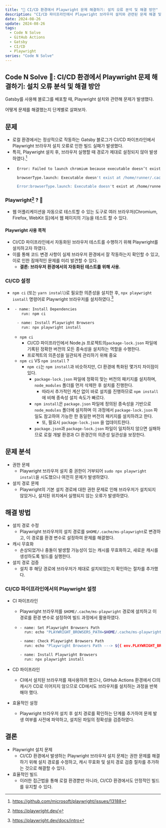 ```yaml
---
title: "🚀 CI/CD 환경에서 Playwright 문제 해결하기: 설치 오류 분석 및 해결 방안"
description: "CI/CD 파이프라인에서 Playwright 브라우저 설치와 관련된 문제 해결 및 캐시 사용 최적화 방법"
date: 2024-08-26
update: 2024-08-26
tags:
  - Code N Solve
  - GitHub Actions
  - Gatsby
  - CI/CD
  - Playwright
series: "Code N Solve"
---
```


## Code N Solve 📘: CI/CD 환경에서 Playwright 문제 해결하기: 설치 오류 분석 및 해결 방안

Gatsby를 사용해 블로그를 배포할 때, Playwright 설치와 관련해 문제가 발생했다.

어떻게 문제를 해결했는지 단계별로 살펴보자.

## 문제

- 로컬 환경에서는 정상적으로 작동하는 Gatsby 블로그가 CI/CD 파이프라인에서 Playwright 브라우저 설치 오류로 인한 빌드 실패가 발생했다.
- 특히, Playwright 설치 후, 브라우저 실행할 때 경로가 제대로 설정되지 않아 발생하였다.[^1]
- ```bash
    Error: Failed to launch chromium because executable doesn’t exist

    browserType.launch: Executable doesn't exist at /home/runner/.cache/ms-playwright/chromium-1124/chrome-linux/chrome

    Error:browserType.launch: Executable doesn't exist at /home/runner/.cache/ms-  playwright/chromium-1124/chrome-linux/chrome
  ```

### Playwright[^2] ? 🤔

- 웹 어플리케이션을 자동으로 테스트할 수 있는 도구로 여러 브라우저(Chromium, Firefox, WebKit 등)에서 웹 페이지의 기능을 테스트 할 수 있다.

#### Playwright 사용 목적

- CI/CD 파이프라인에서 자동화된 브라우저 테스트를 수행하기 위해 Playwright를 설치하고자 하였다.
- 이를 통해 코드 변경 사항이 실제 브라우저 환경에서 잘 작동하는지 확인할 수 있고, 이로 인한 잠재적인 문제를 미리 발견할 수 있다.
  - **결론: 브라우저 환경에서의 자동화된 테스트를 위해 사용.**

### CI/CD 설정

- `npm ci` (또는 `yarn install`)로 필요한 의존성을 설치한 후, `npx playwright isntall` 명령어로 Playwright 브라우저를 설치하였다.[^3]
- ```bash
   - name: Install Dependencies
      run: npm ci

    - name: Install Playwright Browsers
      run: npx playwright install
  ```

  - `npm ci`
    - CI/CD 파이프라인에서 Node.js 프로젝트의`package-lock.json` 파일에 기록된 정확한 버전의 모든 종속성을 설치하는 역할을 수행한다.
    - 프로젝트의 의존성을 일관되게 관리하기 위해 중요
  - `npm ci` VS `npm install` ?
    - `npm ci`는 `npm install`과 비슷하지만, CI 환경에 특화된 몇가지 차이점이 있다.
      - `package-lock.json` 파일에 정확히 맞는 버전의 패키지를 설치하며, `node_modules` 폴더를 먼저 삭제한 후 설치를 진행한다.
        - 따라서 추가적인 계산 없이 바로 설치를 진행하므로 `npm install`에 비해 종속성 설치 속도가 빠르다.
      - `npm install`은 `package.json` 파일에 정의된 종속성을 기반으로 `node_modules` 폴더에 설치하며 이 과정에서 `package-lock.json` 파일도 참고하여 가능한 한 동일한 버전의 패키지를 설치하려고 한다.
        - 또, 필요시 `package-lock.json` 을 업데이트한다.
      - `package.json`과 `package-lock.json` 파일이 일치하지 않으면 실패하므로 로컬 개발 환경과 CI 환경간의 의존성 일관성을 보장한다.

## 문제 분석

- 권한 문제
  - Playwright 브라우저 설치 중 권한이 거부되어 `sudo npx playwright install`을 시도했으나 여전히 문제가 발생하였다.
- 설치 경로 문제
  - Playwright의 기본 설치 경로에 대한 권한 문제로 인해 브라우저가 설치되지 않았거나, 설치된 위치에서 실행되지 않는 오류가 발생하였다.

## 해결 방법

- 설치 경로 수정
  - Playwright 브라우저의 설치 경로를 `$HOME/.cache/ms-playwright`로 변경하고, 이 경로를 환경 변수로 설정하여 문제를 해결했다.
- 캐시 무효화
  - 손상되었거나 충돌이 발생할 가능성이 있는 캐시를 무효화하고, 새로운 캐시를 생성하도록 빌드를 실행한다.
- 설치 경로 검증
  - 설치 후 해당 경로에 브라우저가 제대로 설치되었는지 확인하는 절차를 추가했다.

### CI/CD 파이프라인에서의 Playwright 설정

- CI 파이프라인

  - Playwright 브라우저를 `$HOME/.cache/ms-playwright` 경로에 설치하고 이 경로를 환경 변수로 설정하여 빌드 과정에서 활용하였다.
  - ```bash
    - name: Set Playwright Browsers Path
      run: echo "PLAYWRIGHT_BROWSERS_PATH=$HOME/.cache/ms-playwright" >> $GITHUB_ENV

    - name: Check Playwright Browsers Path
      run: echo "Playwright Browsers Path ---> ${{ env.PLAYWRIGHT_BROWSERS_PATH }}"

    - name: Install Playwright Browsers
      run: npx playwright install
    ```

- CD 파이프라인
  - CI에서 설치된 브라우저를 재사용하려 했으나, GitHub Actions 환경에서 CI의 캐시가 CD로 이어지지 않으므로 CD에서도 브라우저를 설치하는 과정을 반복해야 했다.
- 효율적인 설정
  - Playwright 브라우저 설치 후 설치 경로를 확인하는 단계를 추가하여 문제 발생 여부를 사전에 파악하고, 설치된 파일의 정확성을 검증하였다.

## 결론

- Playwright 설치 문제
  - CI/CD 환경에서 발생하는 Playwright 브라우저 설치 문제는 권한 문제를 해결하기 위해 설치 경로를 수정하고, 캐시 무효화 및 설치 경로 검증 절차를 추가하는 것으로 해결할 수 있다.
- 효율적인 빌드
  - 이러한 접근법을 통해 로컬 환경뿐만 아니라, CI/CD 환경에서도 안정적인 빌드를 유지할 수 있다.

[^1]: https://github.com/microsoft/playwright/issues/13188
[^2]: https://playwright.dev/
[^3]: https://playwright.dev/docs/intro
